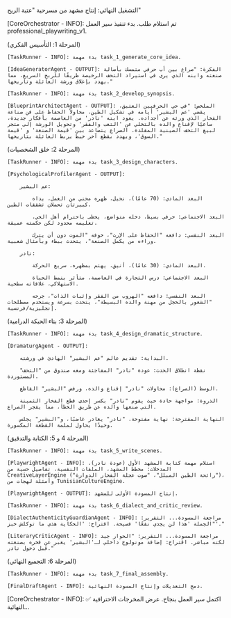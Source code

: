 التشغيل النهائي: إنتاج مشهد من مسرحية "عتبة الريح"

[CoreOrchestrator - INFO]: تم استلام طلب. بدء تنفيذ سير العمل professional_playwriting_v1.

(المرحلة 1: التأسيس الفكري)

    [TaskRunner - INFO]: بدء مهمة task_1_generate_core_idea.

    [IdeaGeneratorAgent - OUTPUT]: الفكرة: "صراع بين أب حرفي متمسك بأصالة صنعته وابنه الذي يرى في استيراد التحف الرخيصة طريقًا للربح السريع، مما يهدد بإغلاق ورشة العائلة وتاريخها."

    [TaskRunner - INFO]: بدء مهمة task_2_develop_synopsis.

    [BlueprintArchitectAgent - OUTPUT]: الملخص: "في حي الحرفيين العتيق، يقضي 'عم البشير' أيامه في تشكيل الطين، محاولاً الحفاظ على فن صناعة الفخار الذي ورثه عن أجداده. يعود ابنه 'نادر' من العاصمة بأفكار جديدة، ساعيًا لإقناع والده بالتخلي عن 'التعب والفقر' وتحويل الورشة إلى متجر لبيع التحف الصينية المقلدة. الصراع يتصاعد بين 'قيمة الصنعة' و 'قيمة السوق'، ويهدد بقطع آخر خيط يربط العائلة بتاريخها."

(المرحلة 2: خلق الشخصيات)

    [TaskRunner - INFO]: بدء مهمة task_3_design_characters.

    [PsychologicalProfilerAgent - OUTPUT]:

        عم البشير:

            البعد المادي: (70 عامًا)، نحيل، ظهره محني من العمل، يداه كبيرتان تحملان تشققات الطين.

            البعد الاجتماعي: حرفي بسيط، دخله متواضع، يحظى باحترام أهل الحي، تعليمه محدود لكن حكمته عميقة.

            البعد النفسي: دافعه "الحفاظ على الإرث"، خوفه "الموت دون أن يترك وراءه من يكمل الصنعة"، يتحدث ببطء وبأمثال شعبية.

        نادر:

            البعد المادي: (30 عامًا)، أنيق، يهتم بمظهره، سريع الحركة.

            البعد الاجتماعي: درس التجارة في العاصمة، متأثر بنمط الحياة الاستهلاكي، علاقاته سطحية.

            البعد النفسي: دافعه "الهروب من الفقر وإثبات الذات"، جرحه "الشعور بالخجل من مهنة والده البسيطة"، يتحدث بسرعة ويستخدم مصطلحات إنجليزية/فرنسية.

(المرحلة 3: بناء الحبكة الدرامية)

    [TaskRunner - INFO]: بدء مهمة task_4_design_dramatic_structure.

    [DramaturgAgent - OUTPUT]:

        البداية: تقديم عالم "عم البشير" الهادئ في ورشته.

        نقطة انطلاق الحدث: عودة "نادر" المفاجئة ومعه صندوق من "التحف" المستوردة.

        الوسط (الصراع): محاولات "نادر" إقناع والده، ورفض "البشير" القاطع.

        الذروة: مواجهة حادة حيث يقوم "نادر" بكسر إحدى قطع الفخار الثمينة التي صنعها والده عن طريق الخطأ، مما يفجر الصراع.

        النهاية المقترحة: نهاية مفتوحة. "نادر" يغادر غاضبًا، و"البشير" يجلس وحيدًا يحاول لملمة القطعة المكسورة.

(المرحلة 4 و 5: الكتابة والتدقيق)

    [TaskRunner - INFO]: بدء مهمة task_5_write_scenes.

    [PlaywrightAgent - INFO]: استلام مهمة كتابة المشهد الأول (عودة نادر). المدخلات: مخطط المشهد، الملفات النفسية، تفاصيل حسية من CreativeLayerEngine ("رائحة الطين المبلل"، "صوت عجلة الفخار الدوارة")، وأمثلة لهجات من TunisianCultureEngine.

    [PlaywrightAgent - OUTPUT]: إنتاج المسودة الأولى للمشهد.

    [TaskRunner - INFO]: بدء مهمة task_6_dialect_and_critic_review.

    [DialectAuthenticityGuardianAgent - INFO]: مراجعة المسودة... التقرير: "الجملة 'هذا لن يجدي نفعًا' فصيحة. اقتراح: 'الحكاية هذي ما توكلش خبز'."

    [LiteraryCriticAgent - INFO]: مراجعة المسودة... التقرير: "الحوار جيد لكنه مباشر. اقتراح: إضافة مونولوج داخلي لـ'البشير' يعبر عن فخره بصنعته قبل دخول نادر."

(المرحلة 6: التجميع النهائي)

    [TaskRunner - INFO]: بدء مهمة task_7_final_assembly.

    [FinalDraftAgent - INFO]: دمج التعديلات وإنتاج المسودة النهائية.

[CoreOrchestrator - INFO]: ✅ اكتمل سير العمل بنجاح. عرض المخرجات الاحترافية النهائية...
